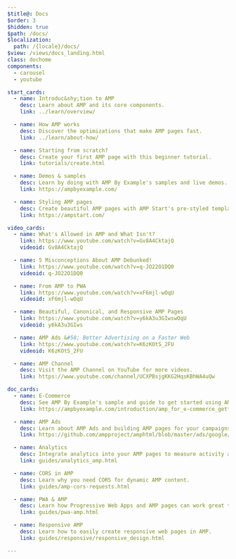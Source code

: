 ```yaml
---
$title@: Docs
$order: 3
$hidden: true
$path: /docs/
$localization:
  path: /{locale}/docs/
$view: /views/docs_landing.html
class: dochome
components:
  - carousel
  - youtube

start_cards:
  - name: Introduc&shy;tion to AMP
    desc: Learn about AMP and its core components.
    link: ../learn/overview/

  - name: How AMP works
    desc: Discover the optimizations that make AMP pages fast.
    link: ../learn/about-how/

  - name: Starting from scratch?
    desc: Create your first AMP page with this beginner tutorial.
    link: tutorials/create.html

  - name: Demos & samples
    desc: Learn by doing with AMP By Example's samples and live demos.
    link: https://ampbyexample.com/

  - name: Styling AMP pages
    desc: Create beautiful AMP pages with AMP Start's pre-styled templates and components.
    link: https://ampstart.com/

video_cards:
  - name: What's Allowed in AMP and What Isn't?
    link: https://www.youtube.com/watch?v=Gv8A4CktajQ
    videoid: Gv8A4CktajQ

  - name: 5 Misconceptions About AMP Debunked!
    link: https://www.youtube.com/watch?v=q-JO22O1DQ0
    videoid: q-JO22O1DQ0

  - name: From AMP to PWA
    link: https://www.youtube.com/watch?v=xF6mjl-wOqU
    videoid: xF6mjl-wOqU

  - name: Beautiful, Canonical, and Responsive AMP Pages
    link: https://www.youtube.com/watch?v=y6kA3u3GIwswOqU
    videoid: y6kA3u3GIws

  - name: AMP Ads &#58; Better Advertising on a Faster Web
    link: https://www.youtube.com/watch?v=K6zKOtS_2FU
    videoid: K6zKOtS_2FU

  - name: AMP Channel
    desc: Visit the AMP Channel on YouTube for more videos.
    link: https://www.youtube.com/channel/UCXPBsjgKKG2HqsKBhWA4uQw

doc_cards:
  - name: E-Commerce
    desc: See AMP By Example's sample and guide to get started using AMP with e-commerce. 
    link: https://ampbyexample.com/introduction/amp_for_e-commerce_getting_started/

  - name: AMP Ads
    desc: Learn about AMP Ads and building AMP pages for your campaigns and website.
    link: https://github.com/ampproject/amphtml/blob/master/ads/google/a4a/docs/a4a-readme.md

  - name: Analytics
    desc: Integrate analytics into your AMP pages to measure activity and user engagement.
    link: guides/analytics_amp.html

  - name: CORS in AMP
    desc: Learn why you need CORS for dynamic AMP content.
    link: guides/amp-cors-requests.html

  - name: PWA & AMP
    desc: Learn how Progressive Web Apps and AMP pages can work great together.
    link: guides/pwa-amp.html

  - name: Responsive AMP
    desc: Learn how to easily create responsive web pages in AMP.
    link: guides/responsive/responsive_design.html

---
```

